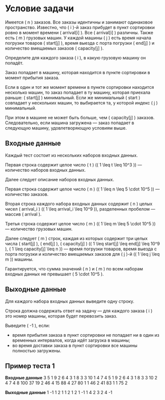 # Условие задачи

Имеется \( n \) заказов. Все заказы идентичны и занимают одинаковое пространство. Известно, что \( i \)-й заказ прибудет в пункт сортировки ровно в момент времени \( arrival[i] \). Все \( arrival[i] \) различны. Также есть \( m \) грузовых машин. У каждой машины \( j \) есть время начала погрузки товаров \( start[j] \), время выезда с порта погрузки \( end[j] \) и количество вмещаемых заказов \( capacity[j] \).

Определите для каждого заказа \( i \), в какую грузовую машину он попадёт.

Заказ попадает в машину, которая находится в пункте сортировки в момент прибытия заказа.

Если в один и тот же момент времени в пункте сортировки находится несколько машин, то заказ попадает в ту машину, которая приехала раньше: \( start[j] \) минимальный. Если же минимальный \( start \) совпадает у нескольких машин, то выбирается та, у которой индекс \( j \) минимальный.

При этом в машине не может быть больше, чем \( capacity[j] \) заказов. Следовательно, если машина загружена — заказ попадает в следующую машину, удовлетворяющую условиям выше.

## Входные данные

Каждый тест состоит из нескольких наборов входных данных.

Первая строка содержит целое число \( t \) (\( 1 \leq t \leq 10^3 \)) — количество наборов входных данных.

Далее следует описание наборов входных данных.

Первая строка содержит целое число \( n \) (\( 1 \leq n \leq 5 \cdot 10^5 \)) — количество заказов.

Вторая строка каждого набора входных данных содержит \( n \) целых чисел \( arrival_i \) (\( 1 \leq arrival_i \leq 10^9 \)), разделенных пробелом — массив \( arrival \).

Третья строка содержит целое число \( m \) (\( 1 \leq m \leq 5 \cdot 10^5 \)) — количество грузовых машин.

Далее следует \( m \) строк, каждая из которых содержит три целых числа \( start[j] \), \( end[j] \), \( capacity[j] \) (\( 1 \leq start[j] \leq end[j] \leq 10^9 \), \( 1 \leq capacity[j] \leq n \)) — время погрузки товаров, время выезда с порта погрузки и количество вмещаемых заказов для \( j \)-й (\( 1 \leq j \leq m \)) машины.

Гарантируется, что сумма значений \( n \) и \( m \) по всем наборам входных данных не превышает \( 5 \cdot 10^5 \).

## Выходные данные

Для каждого набора входных данных выведите одну строку.

Строка должна содержать ответ на задачу — для каждого заказа \( i \) это номер машины, которая будет перевозить заказ.

Выведите \( -1 \), если:
- время прибытия заказа в пункт сортировки не попадает ни в один из временных интервалов, когда идёт загрузка в машины;
- во время доставки заказа в пункт сортировки все машины полностью загружены.

## Пример теста 1

**Входные данные**
3
5
1 9 2 6 4
3
1 8 3
3 10 1
4 7 4
5
1 9 2 6 4
3
1 8 3
3 10 2
4 7 4
8
100 37 19 2 46 4 15 88
4
27 80 1
1 46 2
41 83 1
1 75 2

**Выходные данные**
1 -1 1 2 1
1 2 1 2 1
-1 1 4 2 3 2 4 -1 
